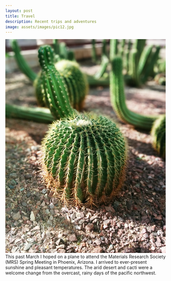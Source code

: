 ```yaml
---
layout: post
title: Travel
description: Recent trips and adventures
image: assets/images/pic12.jpg
---
```


<span class="image left"><img src="assets/images/pic13.jpg" alt="" /></span> This past March I hoped on a plane to attend the Materials Research Society (MRS) Spring Meeting in Phoenix, Arizona. I arrived to ever-present sunshine and pleasant temperatures. The arid desert and cacti were a welcome change from the overcast, rainy days of the pacific northwest. 

